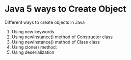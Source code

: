 # Java 5 ways to Create Object
Different ways to create objects in Java <br>

<ol>
  <li>Using new keywords</li>
  <li>Using newInstance() method of Constructor class</li>
  <li>Using newInstance() method of Class class</li>
  <li>Using clone() method:</li>
  <li>Using deserialization</li>
</ol>  



